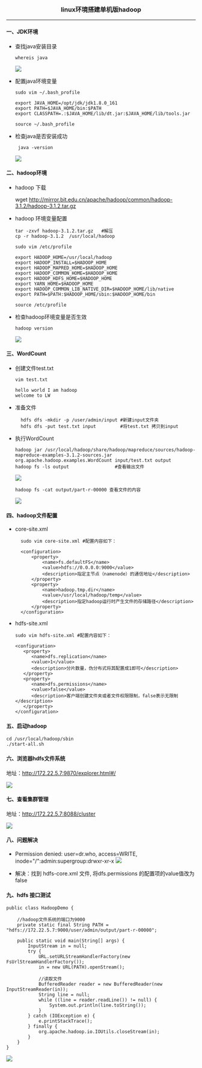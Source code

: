 ### <center>linux环境搭建单机版hadoop</center>

---

#### 一、JDK环境

- 查找java安装目录

      whereis java 
      
  ![](imgs/study-7/s_7_2.jpg)

- 配置java环境变量

      sudo vim ~/.bash_profile
      
      export JAVA_HOME=/opt/jdk/jdk1.8.0_161
      export PATH=$JAVA_HOME/bin:$PATH
      export CLASSPATH=.:$JAVA_HOME/lib/dt.jar:$JAVA_HOME/lib/tools.jar
      
      source ~/.bash_profile
      
- 检查java是否安装成功

       java -version     

  ![](imgs/study-7/s_7_3.jpg)
      
#### 二、hadoop环境

- hadoop 下载
  
     
     wget http://mirror.bit.edu.cn/apache/hadoop/common/hadoop-3.1.2/hadoop-3.1.2.tar.gz  
     
     

- hadoop 环境变量配置
    
      tar -zxvf hadoop-3.1.2.tar.gz   #解压
      cp -r hadoop-3.1.2  /usr/local/hadoop
      
      sudo vim /etc/profile
      
      export HADOOP_HOME=/usr/local/hadoop
      export HADOOP_INSTALL=$HADOOP_HOME
      export HADOOP_MAPRED_HOME=$HADOOP_HOME
      export HADOOP_COMMON_HOME=$HADOOP_HOME
      export HADOOP_HDFS_HOME=$HADOOP_HOME
      export YARN_HOME=$HADOOP_HOME
      export HADOOP_COMMON_LIB_NATIVE_DIR=$HADOOP_HOME/lib/native
      export PATH=$PATH:$HADOOP_HOME/sbin:$HADOOP_HOME/bin

      source /etc/profile
      
- 检查hadoop环境变量是否生效
      
      hadoop version
      
   ![](imgs/study-7/s_7_5.jpg)
   
#### 三、WordCount

- 创建文件test.txt

      vim test.txt
    
      hello world I am hadoop
      welcome to LW
      
- 准备文件

        hdfs dfs -mkdir -p /user/admin/input #新建input文件夹
        hdfs dfs -put test.txt input         #将test.txt 拷贝到input
        
        
        
      
      
- 执行WordCount
    
      hadoop jar /usr/local/hadoop/share/hadoop/mapreduce/sources/hadoop-mapreduce-examples-3.1.2-sources.jar org.apache.hadoop.examples.WordCount input/test.txt output
      hadoop fs -ls output                 #查看输出文件
        
    ![](imgs/study-7/s_7_6.jpg)   
    
      hadoop fs -cat output/part-r-00000 查看文件的内容
      
    ![](imgs/study-7/s_7_7.jpg)  
    
    
      
#### 四、hadoop文件配置 

- core-site.xml
        
        sudo vim core-site.xml #配置内容如下：

        <configuration>
            <property>
                <name>fs.defaultFS</name>
                <value>hdfs://0.0.0.0:9000</value>
                <description>指定主节点（namenode）的通信地址</description>
            </property>
            <property>
                <name>hadoop.tmp.dir</name>
                <value>/usr/local/hadoop/temp</value>
                <description>指定hadoop运行时产生文件的存储路径</description>
            </property>
        </configuration>

- hdfs-site.xml

      sudo vim hdfs-site.xml #配置内容如下：
      
      <configuration>
         <property>
            <name>dfs.replication</name>
            <value>1</value>
            <description>分片数量，伪分布式将其配置成1即可</description>
         </property>
         <property>
            <name>dfs.permissions</name>
            <value>false</value>
            <description>客户端创建文件夹或者文件权限限制，false表示无限制</description>
         </property>
      </configuration>
      
#### 五、启动hadoop  
    
    cd /usr/local/hadoop/sbin
    ./start-all.sh
    
#### 六、浏览器hdfs文件系统
    
   地址：http://172.22.5.7:9870/explorer.html#/
   
   ![](imgs/study-7/s_7_8.jpg)

#### 七、查看集群管理
   地址：http://172.22.5.7:8088/cluster 
   
   ![](imgs/study-7/s_7_9.jpg)
              
            
            
#### 八、问题解决

- Permission denied: user=dr.who, access=WRITE, inode="/":admin:supergroup:drwxr-xr-x
![](imgs/study-7/s_7_1.jpg)

- 解决：找到 hdfs-core.xml 文件, 将dfs.permissions 的配置项的value值改为 false

#### 九、hdfs 接口测试
    
    
    public class HadoopDemo {
    
        //hadoop文件系统的端口为9000
        private static final String PATH = "hdfs://172.22.5.7:9000/user/admin/output/part-r-00000";
    
        public static void main(String[] args) {
            InputStream in = null;
            try {
                URL.setURLStreamHandlerFactory(new FsUrlStreamHandlerFactory());
                in = new URL(PATH).openStream();
    
                //读取文件
                BufferedReader reader = new BufferedReader(new InputStreamReader(in));
                String line = null;
                while ((line = reader.readLine()) != null) {
                    System.out.println(line.toString());
                }
            } catch (IOException e) {
                e.printStackTrace();
            } finally {
                org.apache.hadoop.io.IOUtils.closeStream(in);
            }
        }
    }
    
    
   ![](imgs/study-7/s_7_10.png)
    

